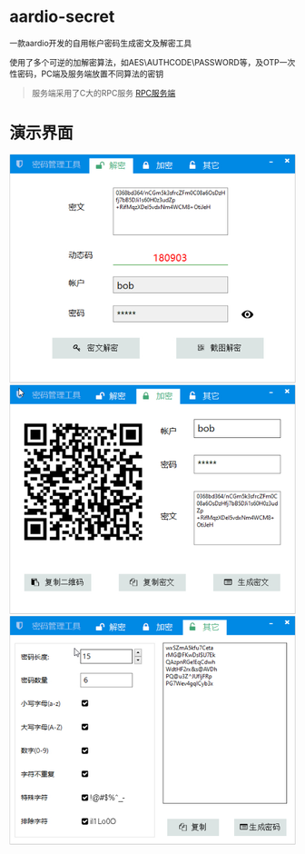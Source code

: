 # aardio-secret
一款aardio开发的自用帐户密码生成密文及解密工具

使用了多个可逆的加解密算法，如AES\AUTHCODE\PASSWORD等，及OTP一次性密码，PC端及服务端放置不同算法的密钥
> 服务端采用了C大的RPC服务 [RPC服务端](https://github.com/carlaau/aardio-erp/tree/master/aardio-rpc)

# 演示界面
![RPC服务端](https://raw.githubusercontent.com/ago88/aardio-secret/main/1.jpg)
![RPC服务端](https://raw.githubusercontent.com/ago88/aardio-secret/main/2.jpg)
![RPC服务端](https://raw.githubusercontent.com/ago88/aardio-secret/main/3.jpg)
